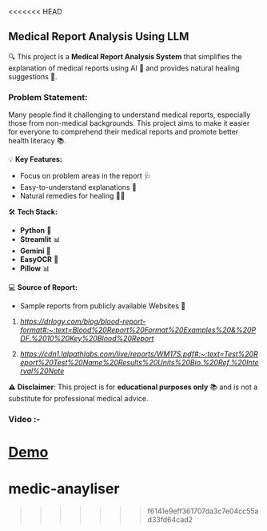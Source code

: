 <<<<<<< HEAD
## Medical Report Analysis Using LLM


🔍  This project is a **Medical Report Analysis System** that simplifies the explanation of medical reports using AI 🧠 and provides natural healing suggestions 🌱.

### **Problem Statement:**
Many people find it challenging to understand medical reports, especially those from non-medical backgrounds. This project aims to make it easier for everyone to comprehend their medical reports and promote better health literacy 📚.


💡 **Key Features:**
- Focus on problem areas in the report 🩺
- Easy-to-understand explanations 📝
- Natural remedies for healing 💊🌿

🛠️ **Tech Stack:**
- **Python** 🐍
- **Streamlit** 📊
- **Gemini** 🧠
- **EasyOCR** 🔗
- **Pillow** 📊


💻 **Source of Report:**
- Sample reports from publicly available Websites 📂
1. *https://drlogy.com/blog/blood-report-format#:~:text=Blood%20Report%20Format%20Examples%20&%20PDF.%2010%20Key%20Blood%20Report*

2. *https://cdn1.lalpathlabs.com/live/reports/WM17S.pdf#:~:text=Test%20Report%20Test%20Name%20Results%20Units%20Bio.%20Ref.%20Interval%20Note*


⚠️ **Disclaimer**: This project is for **educational purposes only** 📚 and is not a substitute for professional medical advice.


### Video :-

[Demo](https://github.com/LalitMahale/Medical-Report-Analysis-using-LLM/blob/main/videos/medical_report_analyzer_video.mp4)
=======
# medic-anayliser
>>>>>>> f6141e9eff361707da3c7e04cc55ad33fd64cad2
